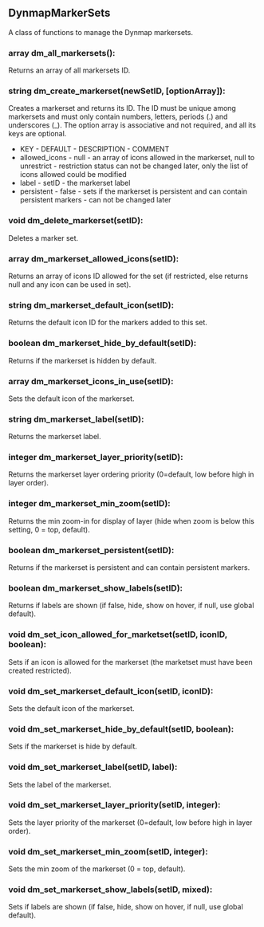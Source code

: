 ## DynmapMarkerSets
A class of functions to manage the Dynmap markersets.

### array dm\_all\_markersets():
Returns an array of all markersets ID.

### string dm\_create\_markerset(newSetID, [optionArray]):
Creates a markerset and returns its ID. The ID must be unique among markersets and must only contain numbers, letters, periods (.) and underscores (_). The option array is associative and not required, and all its keys are optional.
- KEY - DEFAULT - DESCRIPTION - COMMENT
- allowed\_icons - null - an array of icons allowed in the markerset, null to unrestrict - restriction status can not be changed later, only the list of icons allowed could be modified
- label - setID - the markerset label
- persistent - false - sets if the markerset is persistent and can contain persistent markers - can not be changed later

### void dm\_delete\_markerset(setID):
Deletes a marker set.

### array dm\_markerset\_allowed\_icons(setID):
Returns an array of icons ID allowed for the set (if restricted, else returns null and any icon can be used in set).

### string dm\_markerset\_default\_icon(setID):
Returns the default icon ID for the markers added to this set.

### boolean dm\_markerset\_hide\_by\_default(setID):
Returns if the markerset is hidden by default.

### array dm\_markerset\_icons\_in\_use(setID):
Sets the default icon of the markerset.

### string dm\_markerset\_label(setID):
Returns the markerset label.

### integer dm\_markerset\_layer\_priority(setID):
Returns the markerset layer ordering priority (0=default, low before high in layer order).

### integer dm\_markerset\_min\_zoom(setID):
Returns the min zoom-in for display of layer (hide when zoom is below this setting, 0 = top, default).

### boolean dm\_markerset\_persistent(setID):
Returns if the markerset is persistent and can contain persistent markers.

### boolean dm\_markerset\_show\_labels(setID):
Returns if labels are shown (if false, hide, show on hover, if null, use global default).

### void dm\_set\_icon\_allowed\_for\_marketset(setID, iconID, boolean):
Sets if an icon is allowed for the markerset (the marketset must have been created restricted).

### void dm\_set\_markerset\_default\_icon(setID, iconID):
Sets the default icon of the markerset.

### void dm\_set\_markerset\_hide\_by\_default(setID, boolean):
Sets if the markerset is hide by default.

### void dm\_set\_markerset\_label(setID, label):
Sets the label of the markerset.

### void dm\_set\_markerset\_layer\_priority(setID, integer):
Sets the layer priority of the markerset (0=default, low before high in layer order).

### void dm\_set\_markerset\_min\_zoom(setID, integer):
Sets the min zoom of the markerset (0 = top, default).

### void dm\_set\_markerset\_show\_labels(setID, mixed):
Sets if labels are shown (if false, hide, show on hover, if null, use global default).